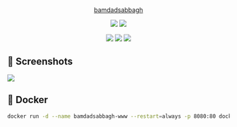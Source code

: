 #

<p align=center>
    <a href="https://bamdadsabbagh.com/">
        bamdadsabbagh
    </a>
</p>

<p align=center>
    <img src="https://img.shields.io/github/v/release/bamdadsabbagh/bamdadsabbagh-www">
    <img src="https://api.codeclimate.com/v1/badges/f2ef1bd59624b6ccf983/maintainability">
</p>

<p align=center>
    <img src="https://img.shields.io/david/bamdadsabbagh/bamdadsabbagh-www">
    <img src="https://img.shields.io/david/dev/bamdadsabbagh/bamdadsabbagh-www">
    <img src="https://img.shields.io/snyk/vulnerabilities/github/bamdadsabbagh/bamdadsabbagh-www">
</p>

## 📸 Screenshots

<img src="https://i.imgur.com/RimXqO7.gif" />

## 🐳 Docker

```bash
docker run -d --name bamdadsabbagh-www --restart=always -p 8080:80 docker.pkg.github.com/bamdadsabbagh/bamdadsabbagh-www/bamdadsabbagh-www:latest
```
